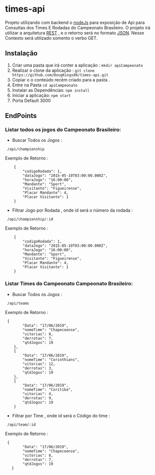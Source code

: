 # times-api
Projeto utilizando com backend o [nodeJs](https://nodejs.org) para exposição de Api para Consultas dos Times E Rodadas do Campeonato Brasileiro.
O projeto irá utilizar a arquitetura [REST](https://pt.wikipedia.org/wiki/REST) , e o retorno será no formato [JSON](https://pt.wikipedia.org/wiki/JSON).
Nesse Contexto será utilizado somento o verbo GET.

## Instalação
1. Criar uma pasta que irá conter a aplicação : `mkdir apiCampeonato`
2. Realizar o clone da aplicação : `git clone https://github.com/DougKings86/times-api.git`
3. Copiar o o conteúdo recém criado para a pasta .
4. Entre na Pasta `cd apiCampeonato`
5. Instalar as Dependências: `npm install`
6. Iniciar a aplicação: `npm start`
7. Porta Default 3000

## EndPoints
### Listar todos os jogos do Campeonato Brasileiro:
- Buscar Todos os Jogos :
```text
 /api/championship
```
Exemplo de Retorno : 


```
    {
        "codigoRodada": 1,
        "dataJogo": "2015-05-10T03:00:00.000Z",
        "horaJogo": "16:00:00",
        "Mandante": "Sport",
        "Visitante": "Figueirense",
        "Placar Mandante": 4,
        "Placar Visitante": 1
    }
```

- Filtrar Jogo por Rodada , onde id será o número da rodada :
```text
 /api/championship/:id
```

Exemplo de Retorno : 

```
    {
        "codigoRodada": 1,
        "dataJogo": "2015-05-10T03:00:00.000Z",
        "horaJogo": "16:00:00",
        "Mandante": "Sport",
        "Visitante": "Figueirense",
        "Placar Mandante": 4,
        "Placar Visitante": 1
    }
```

### Listar Times do Campeonato Campeonato Brasileiro:
- Buscar Todos os Jogos :
```text
 /api/teams
```

Exemplo de Retorno : 

```
 {
        "Data": "17/06/2019",
        "nomeTime": "Chapecoense",
        "vitorias": 8,
        "derrotas": 7,
        "qtdJogos": 19
    },
    {
        "Data": "17/06/2019",
        "nomeTime": "Corinthians",
        "vitorias": 12,
        "derrotas": 3,
        "qtdJogos": 19
    },
    {
        "Data": "17/06/2019",
        "nomeTime": "Coritiba",
        "vitorias": 4,
        "derrotas": 9,
        "qtdJogos": 19
    }
 ```   
- Filtrar por  Time , onde id será o Código do time :
```text
 /api/team/:id
```

Exemplo de Retorno : 

```
 {
        "Data": "17/06/2019",
        "nomeTime": "Chapecoense",
        "vitorias": 8,
        "derrotas": 7,
        "qtdJogos": 19
   }
```    
